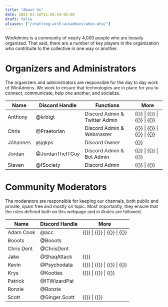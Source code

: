 ```yaml
---
title: "About Us"
date: 2021-01-18T11:50:54-05:00
draft: false
aliases: ["/chatting-with-winadmins/whos-who/"]
---
```


WinAdmins is a community of nearly 4,000 people who are loosely organized. That said, there are a number of key players in the organization who contribute to the collective in one way or another.

# Organizers and Administrators

The organizers and administrators are responsible for the day to day work of WinAdmins. We work to ensure that technologies are in place for you to connect, communicate, help one another, and socialize.

Name|Discord Handle|Functions|More
-|-|-|-
Anthony|@krbtgt|Discord Admin & Twitter Admin|{{<twitter handle="ajf8729" >}} \| {{<weblink site="https://www.anthonyfontanez.com/" >}} \| {{<github username="ajf8729" >}} \| {{<reddit u="ajf8729" >}}
Chris|@Praetorian|Discord Admin & Webmaster|{{<twitter handle="Christopher83" >}} \| {{<weblink site="https://www.christopherkibble.com/" >}} \| {{<github username="ChrisKibble" >}} \| {{<reddit u="ChrisKibble" >}}
Jóhannes|@jgkps|Discord Owner|{{<twitter handle="jgkps" >}}
Jordan|@JordanTheITGuy|Discord Admin & Bot Admin|{{<twitter handle="JordanTheITguy" >}} \| {{<weblink site="https://jordantheitguy.com/" >}} \| {{<github username="JordanTheITGuy" >}}
Steven|@fSociety|Discord Admin|{{<twitter handle="steven_vital" >}} \| {{<weblink site="https://techfoundry.co.uk/" >}}

# Community Moderators

The moderators are responsible for keeping our channels, both public and private, spam free and mostly on topic. Most importantly, they ensure that the rules defined both on this webpage and in #rules are followed.

Name|Discord Handle|More
-|-|-
Adam Cook|@acc|{{<twitter handle="codaamok" >}} \| {{<weblink site="https://adamcook.io/" >}} \| {{<github username="codaamok" >}} \| {{<reddit u="adampskib" >}}
Booots|@Booots
Chris Dent|@ChrisDent
Jake|@ShaqAttack|{{<twitter handle="shackelfjaco" >}}
Kevin|@Psychodata|{{<twitter handle="psychodata" >}} \| {{<weblink site="https://contoso.one/" >}} \| {{<github username="PsychoData" >}} \| {{<reddit username="PsychoData" >}}
Krys|@Kooties|{{<twitter handle="KrysOnTheNet" >}} \| {{<weblink site="https://KrysOnThe.Net" >}} \| {{<github username="Kooties" >}}
Patrick|@ITWizardPat
Ronzie|@Ronzie
Scott|@Ginger.Scott|{{<twitter handle="smcallister594" >}} \| {{<reddit username="gingerscottmca" >}}